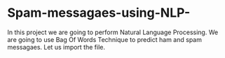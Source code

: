 # Spam-messagaes-using-NLP-
In this project we are going to perform Natural Language Processing. We are going to use Bag Of Words Technique to predict ham and spam messagaes. Let us import the file.
